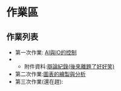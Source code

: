 # 作業區

## 作業列表
- 第一次作業: [AI與IO的控制](https://github.com/jaunty0216/ForSophomoreCourse/blob/main/%E7%AC%AC%E5%9B%9B%E9%80%B1_%E9%82%8F%E8%BC%AF%E6%A2%9D%E4%BB%B6%E6%8E%A7%E5%88%B6AI_%E5%92%96%E5%93%A9%E9%A3%AF%E6%8B%8C%E8%88%87%E4%B8%8D%E6%8B%8C%E7%9A%84%E7%B5%82%E6%A5%B5%E8%BE%AF%E8%AB%96%E8%B3%BD.ipynb)
- - 附件資料:[辯論紀錄(後來離題了好好笑)](https://docs.google.com/spreadsheets/d/161euJffjihgIKrZRsuhH6uJum3igq4cJ5kyqXmPup2Q/edit?usp=sharing)
- 第二次作業:[圖表的繪製與分析](https://colab.research.google.com/github/jaunty0216/ForSophomoreCourse/blob/main/%E7%AC%AC%E5%85%AD%E9%80%B1_%E8%AE%93%E6%88%91%E5%BA%B7%E5%BA%B7%E5%B0%BC%E5%80%91%E8%B2%B7%E4%BA%86%E7%94%9A%E9%BA%BC%E5%91%A2~.ipynb)
- 第三次作業(還在趕): 
